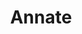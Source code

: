 ---
title: Annate
permalink: /years/

sidebar:
  nav: history
  
excerpt: "Il nostro viaggio, anno per anno"
header:
  overlay_color: "rgba(102, 102, 102, 0.33)"
  image:
  image_description:
  og_image:
  caption:

layout: collection

collection: years

entries_layout: grid
classes: wide
---